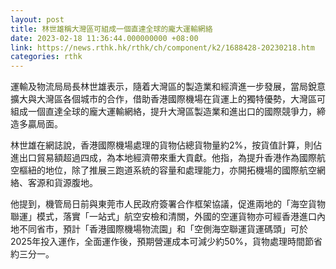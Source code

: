 ```yaml
---
layout: post
title: 林世雄稱大灣區可組成一個直達全球的龐大運輸網絡
date: 2023-02-18 11:36:44.000000000 +08:00
link: https://news.rthk.hk/rthk/ch/component/k2/1688428-20230218.htm
categories: rthk
---
```


運輸及物流局局長林世雄表示，隨着大灣區的製造業和經濟進一步發展，當局銳意擴大與大灣區各個城市的合作，借助香港國際機場在貨運上的獨特優勢，大灣區可組成一個直達全球的龐大運輸網絡，提升大灣區製造業和進出口的國際競爭力，締造多贏局面。

林世雄在網誌說，香港國際機場處理的貨物佔總貨物量約2%，按貨值計算，則佔進出口貿易額超過四成，為本地經濟帶來重大貢獻。他指，為提升香港作為國際航空樞紐的地位，除了推展三跑道系統的容量和處理能力，亦開拓機場的國際航空網絡、客源和貨源腹地。

他提到，機管局日前與東莞市人民政府簽署合作框架協議，促進兩地的「海空貨物聯運」模式，落實「一站式」航空安檢和清關，外國的空運貨物亦可經香港進口內地不同省市，預計「香港國際機場物流園」和「空側海空聯運貨運碼頭」可於 2025年投入運作，全面運作後，預期營運成本可減少約50%，貨物處理時間節省約三分一。
